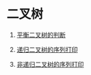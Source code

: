 # 二叉树

1. [平衡二叉树的判断](https://github.com/MrQuJL/nowcoder-algorithm-typical/blob/master/二叉树/01_平衡二叉树的判断.txt"平衡二叉树的判断")

2. [递归二叉树的序列打印](https://github.com/MrQuJL/nowcoder-algorithm-typical/blob/master/二叉树/02_递归二叉树的序列打印.txt"递归二叉树的序列打印")

3. [非递归二叉树的序列打印](https://github.com/MrQuJL/nowcoder-algorithm-typical/blob/master/二叉树/03_非递归二叉树的序列打印.txt"非递归二叉树的序列打印")




